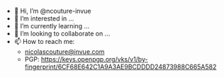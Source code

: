 - 👋 Hi, I’m @ncouture-invue
- 👀 I’m interested in ...
- 🌱 I’m currently learning ...
- 💞️ I’m looking to collaborate on ...
- 📫 How to reach me:
    - nicolascouture@invue.com
    - PGP: https://keys.openpgp.org/vks/v1/by-fingerprint/6CF68E642C1A9A3AE9BCDDDD24873988C665A582

<!---
ncouture-invue/ncouture-invue is a ✨ special ✨ repository because its `README.md` (this file) appears on your GitHub profile.
You can click the Preview link to take a look at your changes.
    - PGP: https://keys.openpgp.org/search?q=2E49719958B8E97D01CF299A219727284AC8B1C6
--->
